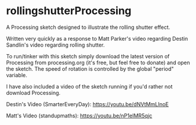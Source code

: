 # rollingshutterProcessing
A Processing sketch designed to illustrate the rolling shutter effect.

Written very quickly as a response to Matt Parker's video regarding Destin Sandlin's video regarding
rolling shutter.

To run/tinker with this sketch simply download the latest version of Processing from processing.org (it's free, but feel free to donate)
and open the sketch. The speed of rotation is controlled by the global "period" variable.

I have also included a video of the sketch running if you'd rather not download Processing.

Destin's Video (SmarterEveryDay): https://youtu.be/dNVtMmLlnoE

Matt's Video (standupmaths): https://youtu.be/nP1elMR5qjc
